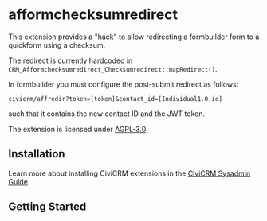 # afformchecksumredirect

This extension provides a "hack" to allow redirecting a formbuilder form to a quickform using a checksum.

The redirect is currently hardcoded in `CRM_Afformchecksumredirect_Checksumredirect::mapRedirect()`.

In formbuilder you must configure the post-submit redirect as follows:

`civicrm/affredir?token=[token]&contact_id=[Individual1.0.id]`

such that it contains the new contact ID and the JWT token.


The extension is licensed under [AGPL-3.0](LICENSE.txt).

## Installation

Learn more about installing CiviCRM extensions in the [CiviCRM Sysadmin Guide](https://docs.civicrm.org/sysadmin/en/latest/customize/extensions/).

## Getting Started

